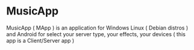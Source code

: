 
# MusicApp
MusicApp ( MApp ) is an application for Windows Linux ( Debian distros ) and Android for select your server type, your effects, your devices ( this app is a Client/Server app )

